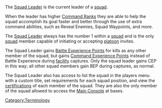 The [Squad Leader](Squad_Leader.md) is the current leader of a
[squad](Squad.md).

When the leader has higher [Command Ranks](Command_Rank.md) they
are able to help the squad accomplish its goal faster and better through
the use of extra command abilities, such as Reveal Enemies, Squad
Waypoints, and more.

The [Squad Leader](Squad_Leader.md) always has the number 1
within a [squad](Squad.md) and is the only
[squad](Squad.md) member capable of initiating or accepting
[platoon](Platoon.md) invites.

The Squad Leader gains [Battle Experience
Points](Battle_Experience_Points.md) for kills as any other
member of the squad, but gains [Command Experience
Points](Command_Experience_Points.md) instead of Battle
Experience during [facility](Facility.md) captures. Only the
squad leader gains CEP in this way; all other squad members gain BEP
during captures, as normal.

The Squad Leader also has access to list the squad in the players menu
with a custom title, set requirements for each squad position, and view
the [certifications](Certifications.md) of each member of the
squad. They are also the only member of the squad allowed to access the
[Main Console](Main_Terminal.md) at bases.

[Category:Terminology](Category:Terminology.md)
